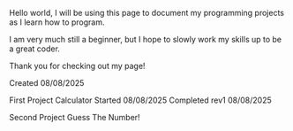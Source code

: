 Hello world, I will be using this page to document my programming projects as I learn how to program.

I am very much still a beginner, but I hope to slowly work my skills up to be a great coder.

Thank you for checking out my page!


Created 08/08/2025

First Project
Calculator
Started 08/08/2025
Completed rev1 08/08/2025

Second Project
Guess The Number!
